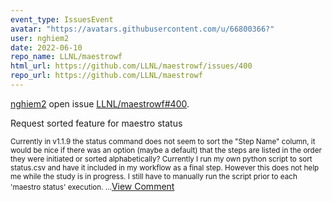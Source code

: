 ```yaml
---
event_type: IssuesEvent
avatar: "https://avatars.githubusercontent.com/u/66800366?"
user: nghiem2
date: 2022-06-10
repo_name: LLNL/maestrowf
html_url: https://github.com/LLNL/maestrowf/issues/400
repo_url: https://github.com/LLNL/maestrowf
---
```


<a href='https://github.com/nghiem2' target='_blank'>nghiem2</a> open issue <a href='https://github.com/LLNL/maestrowf/issues/400' target='_blank'>LLNL/maestrowf#400</a>.

<p>Request sorted feature for maestro status</p><small>Currently in v1.1.9 the status command does not seem to sort the "Step Name" column, it would be nice if there was an option (maybe a default) that the steps are listed in the order they were initiated or sorted alphabetically? Currently I run my own python script to sort status.csv and have it included in my workflow as a final step. However this does not help me while the study is in progress. I still have to manually run the script prior to each 'maestro status' execution. ...</small><a href='https://github.com/LLNL/maestrowf/issues/400' target='_blank'>View Comment</a>